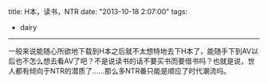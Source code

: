title: H本，读书，NTR
date: "2013-10-18 2:07:00"
tags:
- dairy
---
一般来说能随心所欲地下载到H本之后就不太想特地去下H本了，能随手下到AV以后也不怎么想去看AV了吧？不是说读书的话不要买书而要借书吗？也就是说，世人都有倾向于NTR的潜质了……那么多NTR番只能是顺应了时代潮流吗。